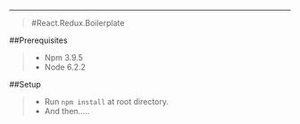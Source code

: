 ___
> #React.Redux.Boilerplate

##Prerequisites
>- Npm 3.9.5
>- Node 6.2.2


##Setup
>- Run `npm install` at root directory.
>- And then.....

